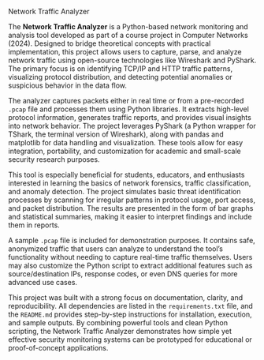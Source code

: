 Network Traffic Analyzer

The **Network Traffic Analyzer** is a Python-based network monitoring and analysis tool developed as part of a course project in Computer Networks (2024). Designed to bridge theoretical concepts with practical implementation, this project allows users to capture, parse, and analyze network traffic using open-source technologies like Wireshark and PyShark. The primary focus is on identifying TCP/IP and HTTP traffic patterns, visualizing protocol distribution, and detecting potential anomalies or suspicious behavior in the data flow.

The analyzer captures packets either in real time or from a pre-recorded `.pcap` file and processes them using Python libraries. It extracts high-level protocol information, generates traffic reports, and provides visual insights into network behavior. The project leverages PyShark (a Python wrapper for TShark, the terminal version of Wireshark), along with pandas and matplotlib for data handling and visualization. These tools allow for easy integration, portability, and customization for academic and small-scale security research purposes.

This tool is especially beneficial for students, educators, and enthusiasts interested in learning the basics of network forensics, traffic classification, and anomaly detection. The project simulates basic threat identification processes by scanning for irregular patterns in protocol usage, port access, and packet distribution. The results are presented in the form of bar graphs and statistical summaries, making it easier to interpret findings and include them in reports.

A sample `.pcap` file is included for demonstration purposes. It contains safe, anonymized traffic that users can analyze to understand the tool’s functionality without needing to capture real-time traffic themselves. Users may also customize the Python script to extract additional features such as source/destination IPs, response codes, or even DNS queries for more advanced use cases.

This project was built with a strong focus on documentation, clarity, and reproducibility. All dependencies are listed in the `requirements.txt` file, and the `README.md` provides step-by-step instructions for installation, execution, and sample outputs. By combining powerful tools and clean Python scripting, the Network Traffic Analyzer demonstrates how simple yet effective security monitoring systems can be prototyped for educational or proof-of-concept applications.


